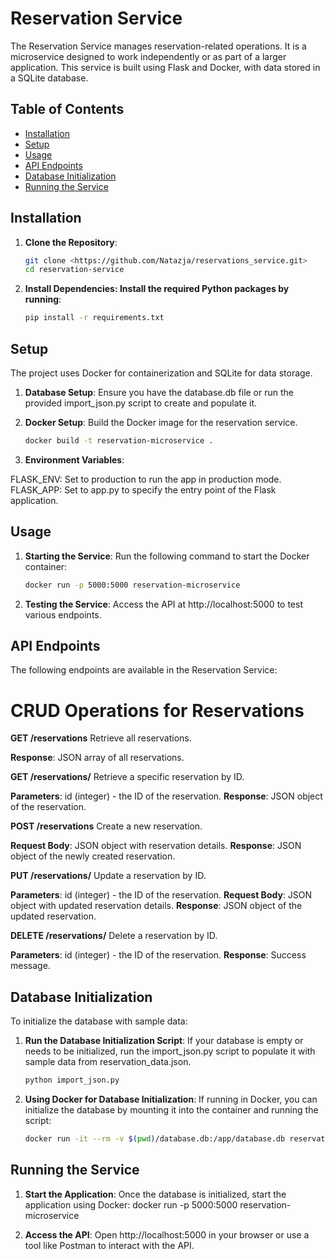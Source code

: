 # Reservation Service

The Reservation Service manages reservation-related operations. It is a microservice designed to work independently or as part of a larger application. This service is built using Flask and Docker, with data stored in a SQLite database.

## Table of Contents

- [Installation](#installation)
- [Setup](#setup)
- [Usage](#usage)
- [API Endpoints](#api-endpoints)
- [Database Initialization](#database-initialization)
- [Running the Service](#running-the-service)

## Installation

1. **Clone the Repository**:
   ```bash
   git clone <https://github.com/Natazja/reservations_service.git>
   cd reservation-service

2. **Install Dependencies: Install the required Python packages by running**:
   ```bash
   pip install -r requirements.txt


## Setup
The project uses Docker for containerization and SQLite for data storage.

1. **Database Setup**: Ensure you have the database.db file or run the provided import_json.py script to create and populate it.

2. **Docker Setup**: Build the Docker image for the reservation service.
   ```bash
   docker build -t reservation-microservice .

3. **Environment Variables**:

FLASK_ENV: Set to production to run the app in production mode.
FLASK_APP: Set to app.py to specify the entry point of the Flask application.


## Usage
1. **Starting the Service**: Run the following command to start the Docker container:
   ```bash
   docker run -p 5000:5000 reservation-microservice

2. **Testing the Service**: Access the API at http://localhost:5000 to test various endpoints.


## API Endpoints
The following endpoints are available in the Reservation Service:

# CRUD Operations for Reservations
**GET /reservations**
Retrieve all reservations.

**Response**: JSON array of all reservations.

**GET /reservations/<id>**
Retrieve a specific reservation by ID.

**Parameters**: id (integer) - the ID of the reservation.
**Response**: JSON object of the reservation.

**POST /reservations**
Create a new reservation.

**Request Body**: JSON object with reservation details.
**Response**: JSON object of the newly created reservation.

**PUT /reservations/<id>**
Update a reservation by ID.

**Parameters**: id (integer) - the ID of the reservation.
**Request Body**: JSON object with updated reservation details.
**Response**: JSON object of the updated reservation.

**DELETE /reservations/<id>**
Delete a reservation by ID.

**Parameters**: id (integer) - the ID of the reservation.
**Response**: Success message.


## Database Initialization
To initialize the database with sample data:

1. **Run the Database Initialization Script**: If your database is empty or needs to be initialized, run the import_json.py script to populate it with sample data from reservation_data.json.
   ```bash
   python import_json.py

2. **Using Docker for Database Initialization**: If running in Docker, you can initialize the database by mounting it into the container and running the script:
   ```bash
   docker run -it --rm -v $(pwd)/database.db:/app/database.db reservation-microservice python import_json.py


## Running the Service
1. **Start the Application**: Once the database is initialized, start the application using Docker:
   docker run -p 5000:5000 reservation-microservice

2. **Access the API**: Open http://localhost:5000 in your browser or use a tool like Postman to interact with the API.

   



   
